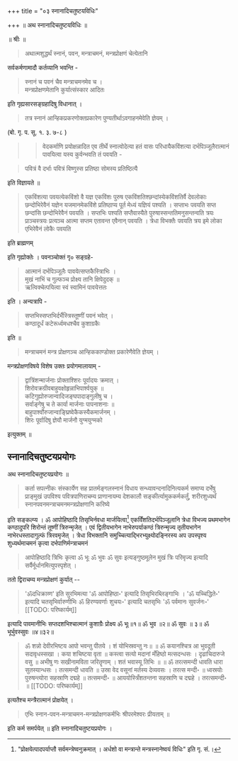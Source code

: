 +++
title = "०३ स्नानादिचतुष्टयविधिः"

+++
॥ अथ स्नानादिचतुष्टयविधिः ॥

॥ श्रीः ॥ 

> अथात्मशुद्धर्थं स्नानं, पवन, मन्त्राचमनं, मन्त्रप्रोक्षणं चेत्येतानि 

सर्वकर्मणामादौ कर्तव्यानि भवन्ति -

> स्नानं च पवनं चैव मन्त्राचमनमेव च ।  
मन्त्रप्रोक्षणमेतानि कुर्यात्संस्कार आदितः

इति गृह्यसारसङ्ग्रहादिषु विधानात् । 

> तत्र स्नानं आन्हिकप्रकरणोक्तप्रकारेण पुण्यतीर्थाऽवगाहनमेवेति ज्ञेयम् । 

(बो. गृ. प. सू. १. ३. ७-८ ) 

>> वेदकर्माणि प्रयोक्षन्नादित एव तीर्थे स्नात्वोदेत्या हतं वासः परिधायैकविंशत्या दर्भपिञ्जूलैरात्मानं पावयित्वा यस्य कुर्वन्भवति तं पवयति -

> पवित्रं वै दर्भाः पवित्रं विष्णुस्स प्रतिष्ठा सोमस्य प्रतिष्ठित्यै

इति विज्ञायते ॥ 

> एकविंशत्या पवयत्येकविंशो वै यज्ञ एकविंशः पुरुष एकविंशतिश्छन्दांस्येकविंशतिर्वै देवलोकाः छन्दोभिरेवैनं यज्ञेन यजमानमेकविंशे प्रतिष्ठाप्य पूर्त मेध्यं यज्ञियं पश्यति । सप्ताभः पवयति सप्त छन्दांसि छन्दोभिरेवैनं पवयति । सप्तभिः पश्यति सप्तैवास्यैते पुरुषास्सन्ततिमनुसन्तन्वति त्रयः प्राञ्चस्त्रयः प्रत्यञ्च आत्मा सप्तम एतावन्त एवैनान् पवयति । त्रेधा विभक्तैः पवयति त्रय इमे लोका एभिरेवैनं लोकैः पवयति

इति ब्राह्मणम् 

इति गृह्योक्तेः । पवनञ्चोक्तं गृ० सङ्ग्रहे- 

> आत्मानं दर्भपिञ्जूलैः पावयेत्सप्तकैस्त्रिाभिः ।  
मुखं नाभिं च गुल्फञ्च प्रोक्ष्य तानि क्षिपेदुदक् ॥  
ऋत्विक्चेत्पयित्वा स्वं स्वामिनं पावयेत्ततः

इति । अन्यत्रापि - 

> सप्तभिस्सप्तभिर्दर्भैस्त्रिस्तूष्णीं पवनं भवेत् ।  
कण्ठादूर्धं कटेरूर्ध्वमधश्चैव कुशाग्रकैः

इति ॥ 

> मन्त्राचमनं मन्त्र प्रोक्षणञ्च आन्हिककाण्डोक्त प्रकारेणैवेति ज्ञेयम् । 

मन्त्रप्रोक्षणविषये विशेष उक्तः प्रयोगमालायाम् - 

> द्वात्रिंशन्मार्जनाः प्रोक्ताश्शिरः पूर्वादयः क्रमात् ।  
शिरोवक्रग्रीवबाहुवक्षोहृन्नाभिपार्श्वयुक् ॥  
कटिगुह्योरुजान्वादिजङ्घपादाङ्गुलीषु च ।  
सर्वाङ्गेषु च ते कार्या मार्जनाः पापनाशनाः ॥  
बाहुपार्श्वोरुजान्वाङ्घ्रिष्वेकैकस्यैकमार्जनम् ।  
शिरः पूर्वादिषु ज्ञेयौ मार्जनौ युग्मयुग्मको

इत्युक्तम् ॥

## स्नानादिचतुष्टयप्रयोगः

अथ स्नानादिचतुष्टयप्रयोगः ॥ 

> कर्ता सपत्नीकः संस्कार्येण सह प्रातर्मङ्गलस्नानं विधाय सन्ध्यावन्दनादिनित्यकर्म समाप्य दर्भेषु प्राङ्मुखं उपविश्य पवित्रपाणिराचम्य प्राणानायम्य देशकालौ सङ्कीर्त्यामुककर्मकर्तुं, शरीरशुध्यर्थं स्नानपवनमन्त्राचमनमन्त्रप्रोक्षणानि करिष्ये 

इति सङ्कल्प्य । ॐ आपोहिष्ठादि तिसृभिर्नवधा मार्जयित्वा[^१] एकविँशतिदर्भपिञ्जूलानि त्रेधा विभज्य प्रथमभागेन कण्ठादुपरि शिरोन्तं तूष्णीं त्रिरुन्मृजेत् । एवं द्वितीयभागेन नाभेरुपर्याकण्ठं त्रिरुन्मृज्य तृतीयभागेन नाभेरधस्तादागुल्फं त्रिरवमृजेत् । त्रेधा विभक्तानि समुच्चित्याद्भिरभ्युक्ष्योदङ्निरस्य अप उपस्पृश्य शुध्यर्थमाचमनं कृत्वा दर्भपाणिर्मन्त्राचमनं 

 [^१]: "प्रोक्षयेत्पादपर्याप्तौ सर्वमन्त्रेष्वनुक्रमात् । अर्धशो वा मन्त्रान्ते मन्त्रस्नानेष्वयं विधिः" इति गृ. सं.।

> आपोहिष्ठादि त्रिभिः कृत्वा ॐ भूः ॐ भुवः ॐ सुवः इत्यङ्गुष्ठमूलेन मुखं त्रिः परिमृज्य इत्यादि सर्वैर्मूर्धानमित्युपस्पृशेत् । 

ततो द्विराचम्य मन्त्रप्रोक्षणं कुर्यात् -- 

> 'ॐदधिक्राव्ण' इति सुरभिमत्या 'ॐ आपोहिष्ठा॰' इत्यादि तिसृभिरब्लिङ्गाभिः । 'ॐ यच्चिद्धिते॰' इत्यादि चतसृभिर्वारुणीभिः ॐ हिरण्यवर्णाः शुचयः॰' इत्यादि चतसृभिः 'ॐ पर्वमानः सुवर्जनः॰' 
[[TODO: परिष्कार्यम्]]

इत्यादि पावमानीभिः सप्तदशभिश्चात्मानं कुशाग्रैः प्रोक्ष्य ॐ भूः॥१॥ ॐ भुव ॥२॥ ॐ सुवः ॥ ३॥ ॐ भूर्भुवस्सुवः ॥४॥३२॥ 

> ॐ शन्नो देवीरभिष्टय आपो भवन्तु पीतये । शं योभिस्रवन्तु नः॥ ॥ ॐ कयानश्चित्र आ भुवदूती सदावृधस्सखा । कया शचिष्टया वृता ॥ कस्त्वा सत्यो मदानां मँहिष्ठो मत्सदन्धसः । दृढाचिदारुजे वसु ॥ अभीषु णः सखीनामविता जरितॄणाम् । शतं भवास्यू तिभिः ॥ ॥ ॐ तरत्समन्दी धावति धारा सुतस्यान्धसः । तत्समन्दी धावति ॥ उस्रा वेद वसूनां मर्तस्य देव्यवसः । तरत्स मन्दी॰ ॥ ध्वस्रयोः पुरुषन्त्योरा सहस्राणि दद्महे ॥ तत्समन्दी॰ ॥ आययोस्त्रिँशतन्तना सहस्राणि च दद्महे । तरत्समन्दी॰ ॥ 
[[TODO: परिष्कार्यम्]]

इत्यतैश्च मन्त्रैरात्मानं प्रोक्षयेत् । 

> एभिः स्नान-पवन-मन्त्राचमन-मन्त्रप्रोक्षणकर्मभिः श्रीपरमेश्वरः प्रीयताम् ॥ 

इति कर्म समर्पयेत् ॥ इति स्नानादिचतुष्टयप्रयोगः ।